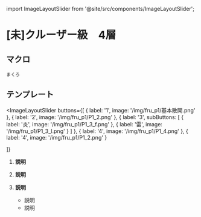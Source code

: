 import ImageLayoutSlider from '@site/src/components/ImageLayoutSlider';

# [未]クルーザー級　4層

##  マクロ
```
まくろ
```
## テンプレート

<ImageLayoutSlider
  buttons={[
    { label: '1', image: '/img/fru_p1/基本散開.png' },
    { label: '2', image: '/img/fru_p1/P1_2.png' },
    { 
      label: '3',
      subButtons: [
        { label: '炎', image: '/img/fru_p1/P1_3_f.png' },
        { label: '雷', image: '/img/fru_p1/P1_3_l.png' }
      ]
    },
    { label: '4', image: '/img/fru_p1/P1_4.png' },
    { label: '4', image: '/img/fru_p1/P1_2.png' }

  ]}
>

1. **説明**

2. **説明**

3. **説明**
   - 説明
   - 説明
</ImageLayoutSlider>
